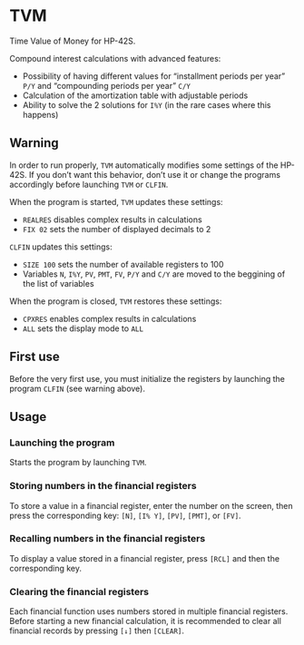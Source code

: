 # TVM

Time Value of Money for HP-42S.

Compound interest calculations with advanced features:

* Possibility of having different values for “installment periods per year” `P/Y` and “compounding periods per year” `C/Y`
* Calculation of the amortization table with adjustable periods
* Ability to solve the 2 solutions for `I%Y` (in the rare cases where this happens)

## Warning

In order to run properly, `TVM` automatically modifies some settings of the HP-42S. If you don’t want this behavior, don’t use it or change the programs accordingly before launching `TVM` or `CLFIN`.

When the program is started, `TVM` updates these settings:

* `REALRES` disables complex results in calculations
* `FIX 02` sets the number of displayed decimals to 2

`CLFIN` updates this settings:

* `SIZE 100` sets the number of available registers to 100
* Variables `N`, `I%Y`, `PV`, `PMT`, `FV`, `P/Y` and `C/Y` are moved to the beggining of the list of variables

When the program is closed, `TVM` restores these settings:

* `CPXRES` enables complex results in calculations
* `ALL` sets the display mode to `ALL`

## First use

Before the very first use, you must initialize the registers by launching the program `CLFIN` (see warning above).

## Usage

### Launching the program

Starts the program by launching `TVM`.

### Storing numbers in the financial registers
To store a value in a financial register, enter the number on the screen, then press the corresponding key: `[N]`, `[I% Y]`, `[PV]`, `[PMT]`, or `[FV]`.

### Recalling numbers in the financial registers
To display a value stored in a financial register, press `[RCL]` and then the corresponding key.

### Clearing the financial registers
Each financial function uses numbers stored in multiple financial registers. Before starting a new financial calculation, it is recommended to clear all financial records by pressing `[↓]` then `[CLEAR]`.

